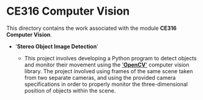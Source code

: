 # CE316 Computer Vision

This directory contains the work associated with the module **CE316 Computer Vision**.

- '**Stereo Object Image Detection**'

  - This project involves developing a Python program to detect objects and monitor their movement using the ['**OpenCV**'](https://opencv.org/) computer vision library. The project involved using frames of the same scene taken from two separate cameras, and using the provided camera specifications in order to properly monitor the three-dimensional position of objects within the scene.
  